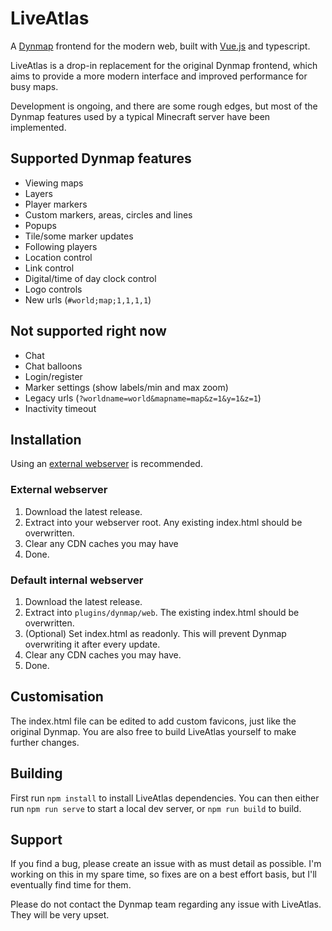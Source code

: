 # LiveAtlas
A [Dynmap](https://github.com/webbukkit/dynmap) frontend for the modern web, built with [Vue.js](https://github.com/vuejs/vue) and typescript.

LiveAtlas is a drop-in replacement for the original Dynmap frontend, which aims to provide a more modern interface and improved performance for busy maps.

Development is ongoing, and there are some rough edges, but most of the Dynmap features used by a typical Minecraft server have been implemented.

## Supported Dynmap features
- Viewing maps
- Layers
- Player markers
- Custom markers, areas, circles and lines
- Popups
- Tile/some marker updates
- Following players
- Location control
- Link control
- Digital/time of day clock control
- Logo controls
- New urls (`#world;map;1,1,1,1`)

## Not supported right now
- Chat
- Chat balloons
- Login/register
- Marker settings (show labels/min and max zoom)
- Legacy urls (`?worldname=world&mapname=map&z=1&y=1&z=1`)
- Inactivity timeout

## Installation
Using an [external webserver](https://github.com/webbukkit/dynmap/wiki/External-Webserver-Basics) is recommended.

### External webserver
1. Download the latest release.
2. Extract into your webserver root. Any existing index.html should be overwritten.
3. Clear any CDN caches you may have
4. Done.

### Default internal webserver
1. Download the latest release.
2. Extract into `plugins/dynmap/web`. The existing index.html should be overwritten.
3. (Optional) Set index.html as readonly. This will prevent Dynmap overwriting it after every update.
4. Clear any CDN caches you may have.
5. Done.

## Customisation
The index.html file can be edited to add custom favicons, just like the original Dynmap.
You are also free to build LiveAtlas yourself to make further changes.

## Building
First run `npm install` to install LiveAtlas dependencies. You can then either run `npm run serve` to start a local dev server, or `npm run build` to build.

## Support
If you find a bug, please create an issue with as must detail as possible. I'm working on this in my spare time, so fixes are on a best effort basis, but I'll eventually find time for them.

Please do not contact the Dynmap team regarding any issue with LiveAtlas. They will be very upset.